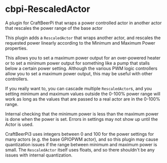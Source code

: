 # cbpi-RescaledActor
A plugin for CraftBeerPi that wraps a power controlled actor in another actor that rescales the power range of the base actor

This plugin adds a ``RescaledActor`` that wraps another actor, and rescales the requested power
linearly according to the Minimum and Maximum Power properties.

This allows you to set a maximum power output for an over-powered heater
or to set a minimum power output for something like a pump that stalls below
a certain power setting.  Although the various PWM logic controllers allow you to
set a maximum power output, this may be useful with other controllers.

If you really want to, you can cascade multiple ``RescaledActor``s, and you setting
minimum and maximum values outside the 0-100% power range will work as long as
the values that are passed to a real actor are in the 0-100% range.

Internal checking that the minimum power is less than the maximum power is done
when the power is set. Errors in settings may not show up until the Actor is
used.

CraftBeerPi3 uses integers between 0 and 100 for the power settings for
many actors (e.g. the base GPIOPWM actor), and so this plugin may cause quantization
issues if the range between minimum and maximum power is small.  The ``RescaledActor``
itself uses floats, and so there shouldn't be any issues with internal quantization.
